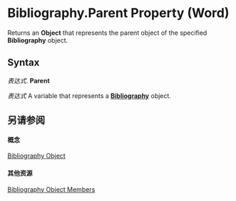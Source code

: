 
# Bibliography.Parent Property (Word)

Returns an  **Object** that represents the parent object of the specified **Bibliography** object.


## Syntax

 _表达式_. **Parent**

 _表达式_ A variable that represents a **[Bibliography](2e6c5a98-5c49-2404-e519-ef8bfc4215d2.md)** object.


## 另请参阅


#### 概念


[Bibliography Object](2e6c5a98-5c49-2404-e519-ef8bfc4215d2.md)
#### 其他资源


[Bibliography Object Members](http://msdn.microsoft.com/library/f016a091-e556-43e4-3c49-6c4e307ba422%28Office.15%29.aspx)